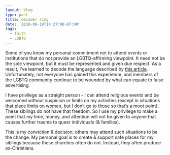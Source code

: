 ```yaml
---
layout: blog
type: post
title: decoder ring
date: '2018-09-19T14:27:00-07:00'
tags:
  - faith
  - LGBTQ
---
```

Some of you know my personal commitment not to attend events or institutions that do not provide an LGBTQ-affirming viewpoint. It need not be the sole viewpoint, but it must be represented and given due respect. As a result, I’ve learned to decode the language described by [this article](https://medium.com/solus-jesus/the-new-hip-churches-are-fooling-google-they-pop-up-as-gay-friendly-its-a-hoax-6d8c4ae1764c). Unfortunately, not everyone has gained this experience, and members of the LGBTQ community continue to be wounded by what can equate to false advertising.

I have privilege as a straight person - I can attend religious events and be welcomed without suspicion or limits on my activities (except in situations that place limits on women, but I don’t go to those so that’s a moot point). These siblings do not have that freedom. So I use my privilege to make a point that my time, money, and attention will not be given to anyone that causes further trauma to queer individuals (& families).

This is my conviction & decision; others may attend such situations to be the change. My personal goal is to create & support safe places for my siblings because these churches often do not. Instead, they often produce ex-Christians.
